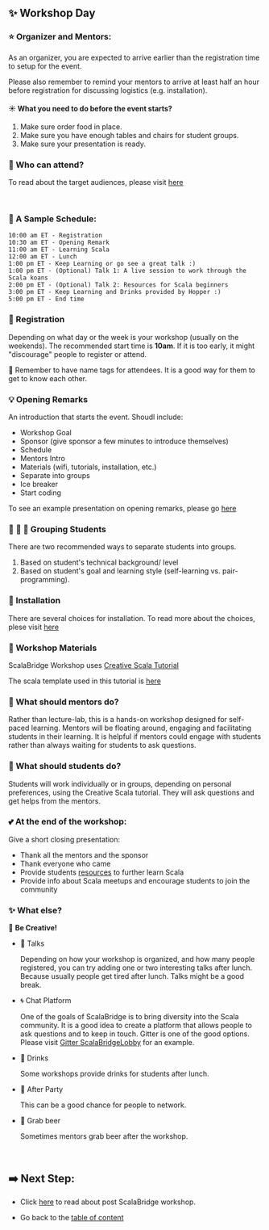 ## :sparkles: Workshop Day

### :star: Organizer and Mentors:
As an organizer, you are expected to arrive earlier than the registration time to setup for the event.

Please also remember to remind your mentors to arrive at least half an hour before registration for discussing logistics (e.g. installation).

#### :sunny: What you need to do before the event starts?
1. Make sure order food in place.
2. Make sure you have enough tables and chairs for student groups.
3. Make sure your presentation is ready.


### :dog: Who can attend?
To read about the target audiences, please visit [here](../who-can-attend.md)


<br>

### :calendar: A Sample Schedule:

```test
10:00 am ET - Registration
10:30 am ET - Opening Remark
11:00 am ET - Learning Scala
12:00 am ET - Lunch
1:00 pm ET - Keep Learning or go see a great talk :)
1:00 pm ET - (Optional) Talk 1: A live session to work through the Scala koans
2:00 pm ET - (Optional) Talk 2: Resources for Scala beginners
3:00 pm ET - Keep Learning and Drinks provided by Hopper :)
5:00 pm ET - End time
```


### :pushpin: Registration
Depending on what day or the week is your workshop (usually on the weekends). The recommended start time is **10am**. If it is too early, it might "discourage" people to register or attend.


:name_badge: Remember to have name tags for attendees. It is a good way for them to get to know each other.


### :bulb: Opening Remarks
An introduction that starts the event. Shoudl include:
- Workshop Goal
- Sponsor (give sponsor a few minutes to introduce themselves)
- Schedule
- Mentors Intro
- Materials (wifi, tutorials, installation, etc.)
- Separate into groups
- Ice breaker
- Start coding


To see an example presentation on opening remarks, please go [here](../workshop-resources/ScalaBridge%20-%20NYC%202018.pdf)


### :couple: :two_women_holding_hands: :two_men_holding_hands: Grouping Students
There are two recommended ways to separate students into groups.
1. Based on student's technical background/ level
2. Based on student's goal and learning style (self-learning vs. pair-programming).


### :hammer: Installation
There are several choices for installation. To read more about the choices, plese visit [here](../workshop-resources/installation.md)


### :bookmark_tabs: Workshop Materials
ScalaBridge Workshop uses [Creative Scala Tutorial](http://creativescala.org/creative-scala.html)

The scala template used in this tutorial is [here](https://github.com/underscoreio/creative-scala-template)


### :school: What should mentors do?
Rather than lecture-lab, this is a hands-on workshop designed for self-paced learning. Mentors will be floating around, engaging and facilitating students in their learning. It is helpful if mentors could engage with students rather than always waiting for students to ask questions.

### :school_satchel: What should students do?
Students will work individually or in groups, depending on personal preferences, using the Creative Scala tutorial. They will ask questions and get helps from the mentors.


### :two_hearts: At the end of the workshop:
Give a short closing presentation:
- Thank all the mentors and the sponsor
- Thank everyone who came
- Provide students [resources](https://scalabridge.gitbooks.io/curriculum/content/resources.html) to further learn Scala
- Provide info about Scala meetups and encourage students to join the community


### :sparkles: What else?

:ghost: **Be Creative!**

- :circus_tent: Talks
   
   Depending on how your workshop is organized, and how many people registered, you can try adding one or two interesting talks after lunch. Because usually people get tired after lunch. Talks might be a good break.

- :cyclone: Chat Platform

   One of the goals of ScalaBridge is to bring diversity into the Scala community. It is a good idea to create a platform that allows people to ask questions and to keep in touch. Gitter is one of the good options. Please visit [Gitter ScalaBridgeLobby](https://gitter.im/scalabridgeboston/Lobby) for an example.


- :beers: Drinks

   Some workshops provide drinks for students after lunch.
   
- :tada: After Party

   This can be a good chance for people to network.
   
- :beer: Grab beer

   Sometimes mentors grab beer after the workshop.
   

<br>

## :arrow_right: Next Step:
- Click [here](./post-workshop.md) to read about post ScalaBridge workshop.

- Go back to the [table of content](../README.md)